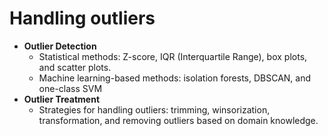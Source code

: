 # Handling outliers

* **Outlier Detection**
  * Statistical methods: Z-score, IQR (Interquartile Range), box plots, and scatter plots.
  * Machine learning-based methods: isolation forests, DBSCAN, and one-class SVM
* **Outlier Treatment**
  * Strategies for handling outliers: trimming, winsorization, transformation, and removing outliers based on domain knowledge.
